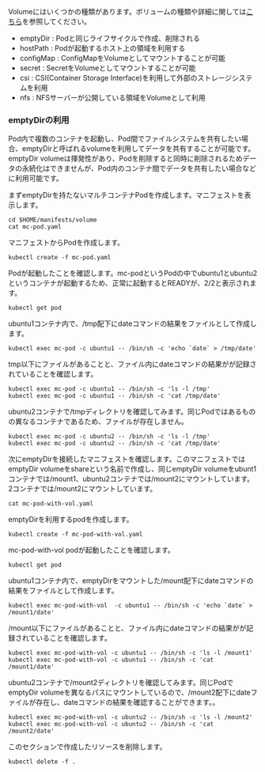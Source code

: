 Volumeにはいくつかの種類があります。ボリュームの種類や詳細に関しては[こちら](https://kubernetes.io/docs/concepts/storage/volumes/)を参照してください。

- emptyDir : Podと同じライフサイクルで作成、削除される
- hostPath : Podが起動するホスト上の領域を利用する
- configMap : ConfigMapをVolumeとしてマウントすることが可能
- secret : SecretをVolumeとしてマウントすることが可能
- csi : CSI(Container Storage Interface)を利用して外部のストレージシステムを利用
- nfs : NFSサーバーが公開している領域をVolumeとして利用

### emptyDirの利用

Pod内で複数のコンテナを起動し、Pod間でファイルシステムを共有したい場合、emptyDirと呼ばれるvolumeを利用してデータを共有することが可能です。emptyDir volumeは揮発性があり、Podを削除すると同時に削除されるためデータの永続化はできませんが、Pod内のコンテナ間でデータを共有したい場合などに利用可能です。

まずemptyDirを持たないマルチコンテナPodを作成します。マニフェストを表示します。

```execute
cd $HOME/manifests/volume
cat mc-pod.yaml
```

マニフェストからPodを作成します。

```execute
kubectl create -f mc-pod.yaml
```

Podが起動したことを確認します。mc-podというPodの中でubuntu1とubuntu2というコンテナが起動するため、正常に起動するとREADYが、2/2と表示されます。

```execute
kubectl get pod
```

ubuntu1コンテナ内で、/tmp配下にdateコマンドの結果をファイルとして作成します。


```execute
kubectl exec mc-pod -c ubuntu1 -- /bin/sh -c 'echo `date` > /tmp/date'
```

tmp以下にファイルがあることと、ファイル内にdateコマンドの結果がが記録されていることを確認します。

```execute
kubectl exec mc-pod -c ubuntu1 -- /bin/sh -c 'ls -l /tmp'
kubectl exec mc-pod -c ubuntu1 -- /bin/sh -c 'cat /tmp/date'
```

ubuntu2コンテナで/tmpディレクトリを確認してみます。同じPodではあるものの異なるコンテナであるため、ファイルが存在しません。

```execute
kubectl exec mc-pod -c ubuntu2 -- /bin/sh -c 'ls -l /tmp'
kubectl exec mc-pod -c ubuntu2 -- /bin/sh -c 'cat /tmp/date'
```

次にemptyDirを接続したマニフェストを確認します。このマニフェストではemptyDir volumeをshareという名前で作成し、同じemptyDir volumeをubunt1コンテナでは/mount1、ubuntu2コンテナでは/mount2にマウントしています。2コンテナでは/mount2にマウントしています。

```execute
cat mc-pod-with-vol.yaml
```

emptyDirを利用するpodを作成します。

```execute
kubectl create -f mc-pod-with-vol.yaml
```

mc-pod-with-vol podが起動したことを確認します。

```execute
kubectl get pod
```

ubuntu1コンテナ内で、emptyDirをマウントした/mount配下にdateコマンドの結果をファイルとして作成します。

```execute
kubectl exec mc-pod-with-vol  -c ubuntu1 -- /bin/sh -c 'echo `date` > /mount1/date'
```

/mount以下にファイルがあることと、ファイル内にdateコマンドの結果がが記録されていることを確認します。

```execute
kubectl exec mc-pod-with-vol -c ubuntu1 -- /bin/sh -c 'ls -l /mount1'
kubectl exec mc-pod-with-vol -c ubuntu1 -- /bin/sh -c 'cat /mount1/date'
```

ubuntu2コンテナで/mount2ディレクトリを確認してみます。同じPodでemptyDir volumeを異なるパスにマウントしているので、/mount2配下にdateファイルが存在し、dateコマンドの結果を確認することができます。。

```execute
kubectl exec mc-pod-with-vol -c ubuntu2 -- /bin/sh -c 'ls -l /mount2'
kubectl exec mc-pod-with-vol -c ubuntu2 -- /bin/sh -c 'cat /mount2/date'
```

このセクションで作成したリソースを削除します。

```execute
kubectl delete -f .
```
